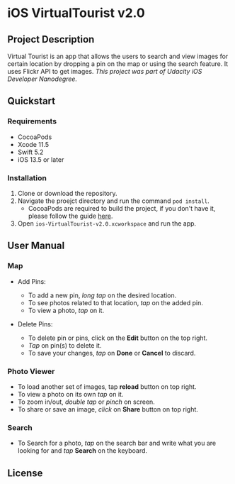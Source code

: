 # iOS VirtualTourist v2.0

## Project Description

Virtual Tourist is an app that allows the users to search and view images for certain location by dropping a pin on the map or using the search feature. It uses Flickr API to get images.
_This project was part of Udacity iOS Developer Nanodegree._

## Quickstart

### Requirements
* CocoaPods
* Xcode 11.5
* Swift 5.2
* iOS 13.5 or later

### Installation
1. Clone or download the repository.
2. Navigate the proejct directory and run the command `pod install`.
    * CocoaPods are required to build the project, if you don't have it, please follow the guide [here](https://cocoapods.org/).
3. Open `ios-VirtualTourist-v2.0.xcworkspace` and run the app.

## User Manual

### Map
* Add Pins:
    * To add a new pin, *long tap* on the desired location.
    * To see photos related to that location, *tap* on the added pin.
    * To view a photo, *tap* on it.

* Delete Pins:
    * To delete pin or pins, click on the **Edit** button on the top right.
    * *Tap* on pin(s) to delete it.
    * To save your changes, *tap* on **Done** or **Cancel** to discard.
    
### Photo Viewer
* To load another set of images, tap **reload** button on top right.
* To view a photo on its own *tap* on it.
* To zoom in/out, *double tap* or *pinch* on screen.
* To share or save an image, *click* on **Share** button on top right.

### Search
* To Search for a photo, *tap* on the search bar and write what you are looking for and *tap* **Search** on the keyboard.

## License
